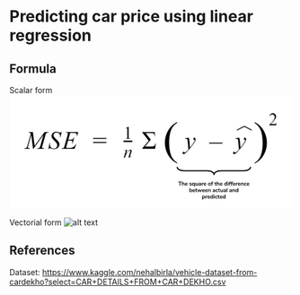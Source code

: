 # Predicting car price using linear regression
## Formula
Scalar form
![alt text](https://github.com/rcgc/CarPriceLR/blob/master/mse_formula.jpg)

Vectorial form
![alt text](https://github.com/rcgc/CarPriceLR/blob/master/mse_formula_vectorial.jpg)

## References
Dataset: https://www.kaggle.com/nehalbirla/vehicle-dataset-from-cardekho?select=CAR+DETAILS+FROM+CAR+DEKHO.csv
